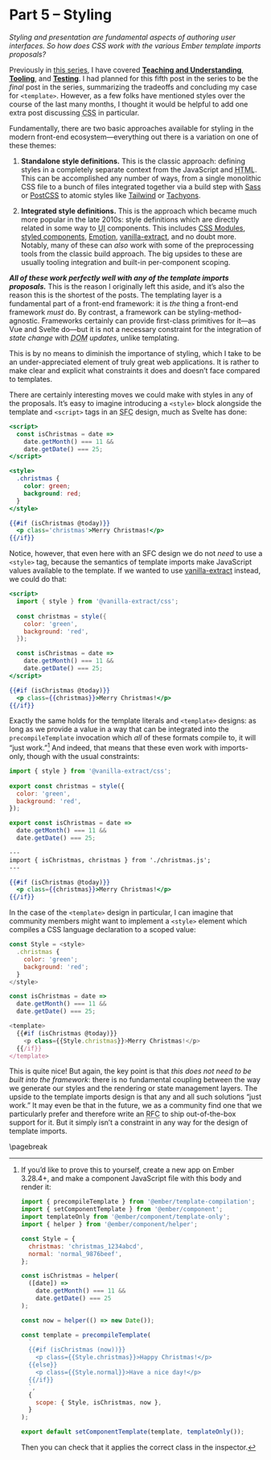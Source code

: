 # Part 5 – Styling

*Styling and presentation are fundamental aspects of authoring user interfaces. So how does CSS work with the various Ember template imports proposals?*

Previously in [this series][s], I have covered [**Teaching and Understanding**][p2], [**Tooling**][p3], and [**Testing**][p4]. I had planned for this fifth post in the series to be the *final* post in the series, summarizing the tradeoffs and concluding my case for `<template>`. However, as a few folks have mentioned styles over the course of the last many months, I thought it would be helpful to add one extra post discussing <abbr title="Cascading Style Sheets">CSS</abbr> in particular.

[s]: https://v5.chriskrycho.com/journal/ember-template-imports/
[p2]: https://v5.chriskrycho.com/journal/ember-template-imports/part-2/
[p3]: https://v5.chriskrycho.com/journal/ember-template-imports/part-3/
[p4]: https://v5.chriskrycho.com/journal/ember-template-imports/part-4/

Fundamentally, there are two basic approaches available for styling in the modern front-end ecosystem—everything out there is a variation on one of these themes:

1. **Standalone style definitions.** This is the classic approach: defining styles in a completely separate context from the JavaScript and <abbr title="HyperText Markup Language">HTML</abbr>. This can be accomplished any number of ways, from a single monolithic <abbr>CSS</abbr> file to a bunch of files integrated together via a build step with [Sass][sass] or [PostCSS][postcss] to atomic styles like [Tailwind][tailwind] or [Tachyons][tachyons].

2. **Integrated style definitions.** This is the approach which became much more popular in the late 2010s: style definitions which are directly related in some way to <abbr title="user interface">UI</abbr> components. This includes [<abbr>CSS</abbr> Modules][css-modules], [styled components][styled], [Emotion][emotion], [vanilla-extract][vanilla], and no doubt more. Notably, many of these can *also* work with some of the preprocessing tools from the classic build approach. The big upsides to these are usually tooling integration and built-in per-component scoping.

[sass]: https://sass-lang.com
[postcss]: https://postcss.org
[tailwind]: https://tailwindcss.com
[tachyons]: https://tachyons.io
[css-modules]: https://github.com/css-modules/css-modules
[styled]: https://www.styled-components.com 
[emotion]: https://emotion.sh/docs/@emotion/css
[vanilla]: https://vanilla-extract.style

***All of these work perfectly well with any of the template imports proposals.*** This is the reason I originally left this aside, and it’s also the reason this is the shortest of the posts. The templating layer is a fundamental part of a front-end framework: it is *the* thing a front-end framework *must* do. By contrast, a framework can be styling-method-agnostic. Frameworks certainly can provide first-class primitives for it—as Vue and Svelte do—but it is not a necessary constraint for the integration of *state change* with *<abbr title="document object model">DOM</abbr> updates*, unlike templating.

<section class='note' aria-label='note' aria-role='note'>

This is by no means to diminish the importance of styling, which I take to be an under-appreciated element of truly great web applications. It is rather to make clear and explicit what constraints it does and doesn’t face compared to templates.

</section>

There are certainly interesting moves we could make with styles in any of the proposals. It’s easy to imagine introducing a `<style>` block alongside the template and `<script>` tags in an <abbr title="single-file component">SFC</abbr> design, much as Svelte has done:

```hbs
<script>
  const isChristmas = date =>
    date.getMonth() === 11 &&
    date.getDate() === 25;
</script>

<style>
  .christmas {
    color: green;
    background: red;
  }
</style>

{{#if (isChristmas @today)}}
  <p class='christmas'>Merry Christmas!</p>
{{/if}}
```

Notice, however, that even here with an <abbr>SFC</abbr> design we do not *need* to use a `<style>` tag, because the semantics of template imports make JavaScript values available to the template. If we wanted to use [vanilla-extract][vanilla] instead, we could do that:

```hbs
<script>
  import { style } from '@vanilla-extract/css';
  
  const christmas = style({
    color: 'green',
    background: 'red',
  });

  const isChristmas = date =>
    date.getMonth() === 11 &&
    date.getDate() === 25;
</script>

{{#if (isChristmas @today)}}
  <p class={{christmas}}>Merry Christmas!</p>
{{/if}}
```

Exactly the same holds for the template literals and `<template>` designs: as long as we provide a value in a way that can be integrated into the `precompileTemplate` invocation which *all* of these formats compile to, it will “just work.”[^just-work] And indeed, that means that these even work with imports-only, though with the usual constraints:

```js
import { style } from '@vanilla-extract/css';
  
export const christmas = style({
  color: 'green',
  background: 'red',
});

export const isChristmas = date =>
  date.getMonth() === 11 &&
  date.getDate() === 25;
```

```hbs
---
import { isChristmas, christmas } from './christmas.js';
---

{{#if (isChristmas @today)}}
  <p class={{christmas}}>Merry Christmas!</p>
{{/if}}
```

In the case of the `<template>` design in particular, I can imagine that community members might want to implement a `<style>` element which compiles a CSS language declaration to a scoped value:

```js
const Style = <style>
  .christmas {
    color: 'green';
    background: 'red';
  }
</style>

const isChristmas = date =>
  date.getMonth() === 11 &&
  date.getDate() === 25;

<template>
  {{#if (isChristmas @today)}}
    <p class={{Style.christmas}}>Merry Christmas!</p>
  {{/if}}
</template>
```

This is quite nice! But again, the key point is that *this does not need to be built into the framework*: there is no fundamental coupling between the way we generate our styles and the rendering or state management layers. The upside to the template imports design is that any and all such solutions “just work.” It may even be that in the future, we as a community find one that we particularly prefer and therefore write an <abbr title="request for comments">RFC</abbr> to ship out-of-the-box support for it. But it simply isn’t a constraint in any way for the design of template imports.

[^just-work]: If you’d like to prove this to yourself, create a new app on Ember 3.28.4+, and make a component JavaScript file with this body and render it:

    ```js
    import { precompileTemplate } from '@ember/template-compilation';
    import { setComponentTemplate } from '@ember/component';
    import templateOnly from '@ember/component/template-only';
    import { helper } from '@ember/component/helper';

    const Style = {
      christmas: 'christmas_1234abcd',
      normal: 'normal_9876beef',
    };

    const isChristmas = helper(
      ([date]) =>
        date.getMonth() === 11 &&
        date.getDate() === 25
    );

    const now = helper(() => new Date());

    const template = precompileTemplate(
      `
      {{#if (isChristmas (now))}}
        <p class={{Style.christmas}}>Happy Christmas!</p>
      {{else}}
        <p class={{Style.normal}}>Have a nice day!</p>
      {{/if}}
      `,
      {
        scope: { Style, isChristmas, now },
      }
    );

    export default setComponentTemplate(template, templateOnly());
    ```
    
    Then you can check that it applies the correct class in the inspector.

\pagebreak

